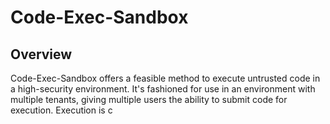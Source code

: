 # Code-Exec-Sandbox
## Overview
Code-Exec-Sandbox offers a feasible method to execute untrusted code in a high-security environment. It's fashioned for use in an environment with multiple tenants, giving multiple users the ability to submit code for execution. Execution is c